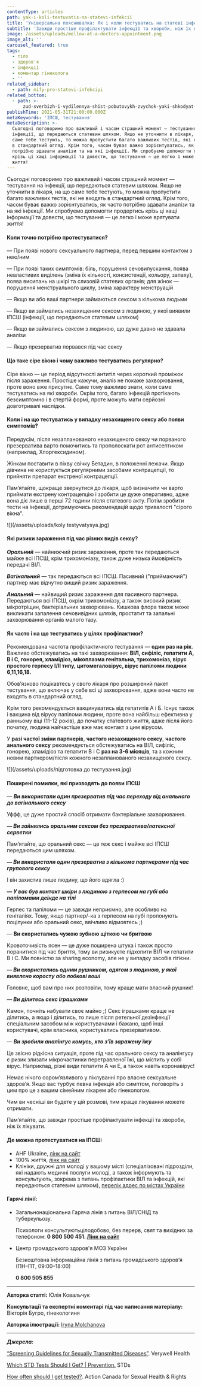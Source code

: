 ```yaml
---
contentType: articles
path: yak-і-koli-testuvatis-na-statevі-іnfekcії
title: 'Універсальна пояснювалка: Як і коли тестуватись на статеві інфекції?'
subtitle: 'Завжди простіше профілактувати інфекції та хвороби, ніж їх лікувати ;)'
image: /assets/uploads/mellow-at-a-doctors-appointment.png
image_alt: ''
carousel_featured: true
tags:
  - тіло
  - здоров'я
  - інфекції
  - коментар гінеколога
  - ''
related_sidebar:
  - path: mify-pro-statevi-infekciyi
related_bottom:
  - path: >-
      zud-sverbizh-i-vydilennya-shist-pobutovykh-zvychok-yaki-shkodyat-intymnomu-zdorovyu
publishTime: 2021-05-31T21:00:00.000Z
metaKeywords: 'ІПСШ, тестування'
metaDescription: >-
  Сьогодні поговоримо про важливий і часом страшний момент — тестування на
  інфекції, що передаються статевим шляхом. Якщо не уточнити в лікаря, на що
  саме тебе тестують, то можна пропустити багато важливих тестів, які не входять
  в стандартний огляд. Крім того, часом буває важко зорієнтуватись, як часто
  потрібно здавати аналізи та на які інфекції. Ми спробуємо допомогти продертись
  крізь ці хащі інформації та довести, що тестування — це легко і може врятувати
  життя!
---
```

Сьогодні поговоримо про важливий і часом страшний момент — тестування на інфекції, що передаються статевим шляхом. Якщо не уточнити в лікаря, на що саме тебе тестують, то можна пропустити багато важливих тестів, які не входять в стандартний огляд. Крім того, часом буває важко зорієнтуватись, як часто потрібно здавати аналізи та на які інфекції. Ми спробуємо допомогти продертись крізь ці хащі інформації та довести, що тестування — це легко і може врятувати життя!

#### Коли точно потрібно протестуватися?

— При появі нового сексуального партнера, перед першим контактом з нею/ним

— При появі таких симптомів: біль, порушення сечовипускання, поява невластивих виділень (зміна їх кількості, консистенції, кольору, запаху), поява висипань на шкірі та слизовій статевих органів; для жінок — порушення менструального циклу, зміна характеру менструацій

— Якщо ви або ваші партнери займаються сексом з кількома людьми

— Якщо ви займались незахищеним сексом з людиною, у якої виявили ІПСШ (інфекції, що передаються статевим шляхом)

— Якщо ви займались сексом з людиною, що дуже давно не здавала аналізи

— Якщо презерватив порвався під час сексу

#### Що таке сіре вікно і чому важливо тестуватись регулярно?

Сіре вікно — це період відсутності антитіл через короткий проміжок після зараження. Простіше кажучи, аналіз не покаже захворювання, проте воно вже присутнє. Саме тому важливо знати, коли саме тестуватись на які хвороби. Окрім того, багато інфекцій протікають безсимптомно і в стертій формі, проте можуть мати серйозні довготривалі наслідки.

#### Коли і на що тестуватись у випадку незахищеного сексу або появи симптомів?

Передусім, після незапланованого незахищеного сексу чи порваного презерватива варто помочитись та прополоскати рот антисептиком (наприклад, Хлоргексидином).

Жінкам поставити в піхву свічку Бетадин, в положенні лежачи. Якщо дівчина не користується регулярними засобами контрацепції, то прийняти препарат екстреної контрацепції.

Пам’ятайте, щокраще звернутися до лікаря, щоб визначити чи варто приймати екстрену контрацепцію і зробити це дуже оперативно, адже вона діє лише в перші 72 години після статевого акту. Потім зробити тести на інфекції, дотримуючись рекомендацій щодо тривалості "сірого вікна".

![](/assets/uploads/koly testyvatysya.jpg)

#### Які ризики зараження під час різних видів сексу?

***Оральний*** — найнижчий ризик зараження, проте так передаються майже всі ІПСШ, крім трихомоніазу, також дуже низька ймовірність передачі ВІЛ.

***Вагінальний*** — так передаються всі ІПСШ. Пасивний ("приймаючий") партнер має відчутно вищий ризик зараження.

***Анальний*** — найвищий ризик зараження для пасивного партнера. Передаються всі ІПСШ, окрім трихомоніазу, а також високий ризик мікротріщин, бактеріальних захворювань. Кишкова флора також може викликати запалення сечовивідних шляхів, простатит та запальні захворювання органів малого тазу.

#### Як часто і на що тестуватись у цілях профілактики?

Рекомендована частота профілактичного тестування — **один раз на рік**. Важливо обстежуватись на такі захворювання: **ВІЛ, сифіліс, гепатити А, В і С, гонорея, хламідіоз, мікоплазма генітальна, трихомоніаз, вірус простого герпесу І/ІІ типу, цитомегаловірус, вірус папіломи людини 6,11,16,18.**

Обов’язково поцікавтесь у свого лікаря про розширений пакет тестування, що включає у себе всі ці захворювання, адже вони часто не входять в стандартний огляд.

Крім того рекомендується вакцинуватись від гепатитів А і Б. Існує також і вакцина від вірусу папіломи людини, проте вона найбільш ефективна у ранньому віці (11-12 років), до початку статевого життя, адже після його початку, людина найчастіше вже має контакт з цим вірусом.

У **разі частої зміни партнерів**, **частого незахищеного сексу**, **частого анального сексу** рекомендується обстежуватись на ВІЛ, сифіліс, гонорею, хламідіоз та гепатити В і С **раз на 3-6 місяців**, та з кожним новим партнером/після кожного незапланованого незахищеного сексу.

![](/assets/uploads/підготовка до тестування.jpg)

#### Поширені помилки, які призводять до появи ІПСШ

— ***Ви використали один презерватив під час переходу від анального до вагінального сексу***

Уффф, це дуже простий спосіб отримати бактеріальне захворювання.

**— *Ви зайнялись оральним сексом без презерватива/латексної серветки***

Пам’ятайте, що оральний секс — це теж секс і майже всі ІПСШ передаються цим шляхом.

**— *Ви використали один презерватив з кількома партнерами під час групового сексу***

І він захистив лише людину, що його вдягла :)

**— *У вас був контакт шкіри з людиною з герпесом на губі або папіломами деінде на тілі***

Герпес та папіломи — це завжди неприємно, але особливо на геніталіях. Тому, якщо партнер/-ка з герпесом на губі пропонують поцілунки або оральний секс, ввічливо відмовтесь ;)

— **Ви скористались чужою зубною щіткою чи бритвою**

Кровоточивість ясен — це дуже поширена штука і також просто поранитися під час бриття, тому ви ризикуєте підхопити ВІЛ чи гепатити В і С. Ми повністю за sharing economy, але не у випадку засобів гігієни.

**— *Ви скористались одним рушником, одягом з людиною, у якої виявлено коросту або лобкові воші***

Головне, щоб вам про них розповіли, тому краще мати власний рушник!

**— *Ви ділитесь секс іграшками***

Камон, почніть набувати своє майно ;) Секс іграшками краще не ділитись, а якщо і ділитись, то лише після ретельної дезінфекції спеціальним засобом між користувачами і бажано, щоб інші користувачі, крім власника, користувались презервативом.

— ***Ви зробили аналінгус комусь, хто з’їв заражену їжу***

Це звісно рідкісна ситуація, проте під час орального сексу та аналінгусу є ризик злизати мікрочастинки перетравленої їжі, що містить у собі вірус. Наприклад, різні види гепатити А чи Е, а також навіть коронавірус!

Немає нічого сором’язливого у піклуванні про власне сексуальне здоров’я. Якщо вас турбує певна інфекція або симптом, поговоріть з цим про це з вашим сімейним лікарем або гінекологом.

Чим ви чесніші ви будете у цій розмові, тим краще лікування можете отримати.

Пам’ятайте, що завжди простіше профілактувати інфекції та хвороби, ніж їх лікувати.

#### Де можна протестуватися на ІПСШ:

* AHF Ukraine, [лінк на сайт](https://freehivtest.org.ua/uk/ahf-ukraine-uk/)
* 100% життя, [лінк на сайт](https://network.org.ua/)
* Клініки, дружні для молоді у вашому місті (спеціалізовані підрозділи, які надають медичні послуги молоді, а також інформують та консультують, зокрема з питань профілактики ВІЛ та інфекцій, які передаються статевим шляхом), [перелік адрес по містах України](http://kdm-ldd.org.ua/kdm/?tab=2&subtab=1&submenu=17&entity=133)

#### Гарячі лінії:

* Загальнонаціональна Гаряча лінія з питань ВІЛ/СНІД та туберкульозу. 

  Психологи консультуютьцілодобово, без перерв, свят та вихідних за телефоном: **0 800 500 451. [Лінк на сайт](https://www.helpme.com.ua/ua/vil/diagnostic/default.html)**
* Центр громадського здоров'я МОЗ України

  Безкоштовна інформаційна лінія з питань громадського здоров’я (ПН–ПТ, 09:00–18:00)

  **0 800 505 855**

- - -

**Авторка статті:** Юлія Ковальчук

**Консультації та експертні коментарі під час написання матеріалу:** Вікторія Бугро, гінекологиня

**Авторка ілюстрації:** [Iryna Molchanova](https://icons8.com/illustrations/illustration/-2982)

- - -

***Джерела:***

[“Screening Guidelines for Sexually Transmitted Diseases”](https://www.verywellhealth.com/when-should-you-get-screened-for-stds-3132733). Verywell Health

[Which STD Tests Should I Get? | Prevention.](https://www.cdc.gov/std/prevention/screeningreccs.htm) STDs

[How often should I get tested?](https://www.actioncanadashr.org/resources/sexual-health-info/sexually-transmitted-infections/how-often-should-i-get-tested). Action Canada for Sexual Health & Rights

